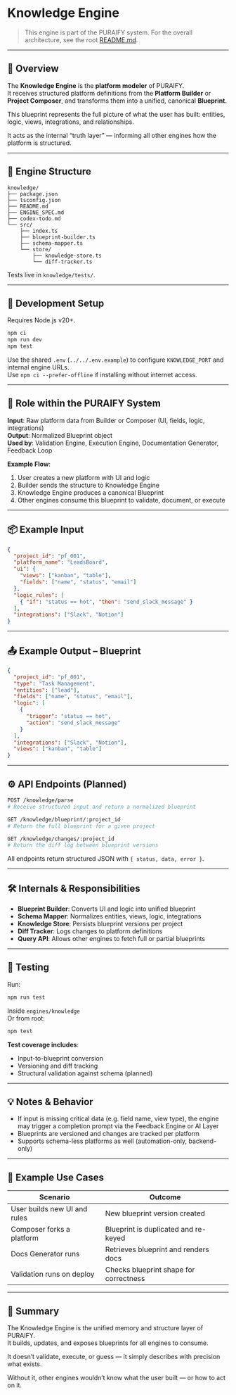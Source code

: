 # Knowledge Engine

> This engine is part of the PURAIFY system. For the overall architecture, see the root [README.md](../../README.md).

---

## 🧠 Overview

The **Knowledge Engine** is the **platform modeler** of PURAIFY.  
It receives structured platform definitions from the **Platform Builder** or **Project Composer**, and transforms them into a unified, canonical **Blueprint**.

This blueprint represents the full picture of what the user has built: entities, logic, views, integrations, and relationships.

It acts as the internal “truth layer” — informing all other engines how the platform is structured.

---

## 📁 Engine Structure

```text
knowledge/
├── package.json
├── tsconfig.json
├── README.md
├── ENGINE_SPEC.md
├── codex-todo.md
└── src/
    ├── index.ts
    ├── blueprint-builder.ts
    ├── schema-mapper.ts
    └── store/
        ├── knowledge-store.ts
        └── diff-tracker.ts
```

Tests live in `knowledge/tests/`.

---

## 🚀 Development Setup

Requires Node.js v20+.

```bash
npm ci
npm run dev
npm test
```

Use the shared `.env` (`../../.env.example`) to configure `KNOWLEDGE_PORT` and internal engine URLs.  
Use `npm ci --prefer-offline` if installing without internet access.

---

## 🧩 Role within the PURAIFY System

**Input**: Raw platform data from Builder or Composer (UI, fields, logic, integrations)  
**Output**: Normalized Blueprint object  
**Used by**: Validation Engine, Execution Engine, Documentation Generator, Feedback Loop

**Example Flow**:

1. User creates a new platform with UI and logic  
2. Builder sends the structure to Knowledge Engine  
3. Knowledge Engine produces a canonical Blueprint  
4. Other engines consume this blueprint to validate, document, or execute

---

## 📦 Example Input

```json
{
  "project_id": "pf_001",
  "platform_name": "LeadsBoard",
  "ui": {
    "views": ["kanban", "table"],
    "fields": ["name", "status", "email"]
  },
  "logic_rules": [
    { "if": "status == hot", "then": "send_slack_message" }
  ],
  "integrations": ["Slack", "Notion"]
}
```

---

## 📤 Example Output – Blueprint

```json
{
  "project_id": "pf_001",
  "type": "Task Management",
  "entities": ["lead"],
  "fields": ["name", "status", "email"],
  "logic": [
    {
      "trigger": "status == hot",
      "action": "send_slack_message"
    }
  ],
  "integrations": ["Slack", "Notion"],
  "views": ["kanban", "table"]
}
```

---

## ⚙️ API Endpoints (Planned)

```bash
POST /knowledge/parse
# Receive structured input and return a normalized blueprint

GET /knowledge/blueprint/:project_id
# Return the full blueprint for a given project

GET /knowledge/changes/:project_id
# Return the diff log between blueprint versions
```

All endpoints return structured JSON with `{ status, data, error }`.

---

## 🛠️ Internals & Responsibilities

- **Blueprint Builder**: Converts UI and logic into unified blueprint  
- **Schema Mapper**: Normalizes entities, views, logic, integrations  
- **Knowledge Store**: Persists blueprint versions per project  
- **Diff Tracker**: Logs changes to platform definitions  
- **Query API**: Allows other engines to fetch full or partial blueprints  

---

## 🧪 Testing

Run:

```bash
npm run test
```

Inside `engines/knowledge`  
Or from root:

```bash
npm test
```

**Test coverage includes**:

- Input-to-blueprint conversion  
- Versioning and diff tracking  
- Structural validation against schema (planned)

---

## 💡 Notes & Behavior

- If input is missing critical data (e.g. field name, view type), the engine may trigger a completion prompt via the Feedback Engine or AI Layer  
- Blueprints are versioned and changes are tracked per platform  
- Supports schema-less platforms as well (automation-only, backend-only)

---

## 🧪 Example Use Cases

| Scenario                   | Outcome                                  |
|----------------------------|------------------------------------------|
| User builds new UI and rules | New blueprint version created          |
| Composer forks a platform   | Blueprint is duplicated and re-keyed   |
| Docs Generator runs         | Retrieves blueprint and renders docs   |
| Validation runs on deploy   | Checks blueprint shape for correctness |

---

## 🧭 Summary

The Knowledge Engine is the unified memory and structure layer of PURAIFY.  
It builds, updates, and exposes blueprints for all engines to consume.

It doesn’t validate, execute, or guess — it simply describes with precision what exists.

Without it, other engines wouldn’t know what the user built — or how to act on it.
